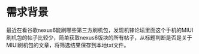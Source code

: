 
# 需求背景
最近在看谷歌nexus6能刷哪些第三方刷机包，发现机锋论坛里面这个手机的MIUI刷机包的帖子比较少，简单获取nexus6版块的所有帖子，从标题判断是否是关于MIUI刷机包的文章，将筛选结果保存到本地txt文件。
